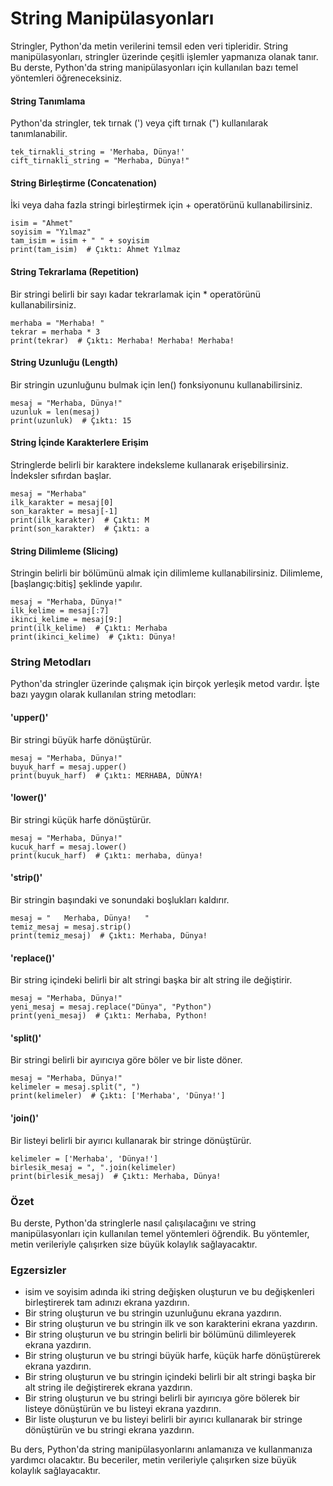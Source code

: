 # String Manipülasyonları
Stringler, Python'da metin verilerini temsil eden veri tipleridir. String manipülasyonları, stringler üzerinde çeşitli işlemler yapmanıza olanak tanır. Bu derste, Python'da string manipülasyonları için kullanılan bazı temel yöntemleri öğreneceksiniz.

#### String Tanımlama
Python'da stringler, tek tırnak (') veya çift tırnak (") kullanılarak tanımlanabilir.

````
tek_tirnakli_string = 'Merhaba, Dünya!'
cift_tirnakli_string = "Merhaba, Dünya!"
````
#### String Birleştirme (Concatenation)
İki veya daha fazla stringi birleştirmek için + operatörünü kullanabilirsiniz.

````
isim = "Ahmet"
soyisim = "Yılmaz"
tam_isim = isim + " " + soyisim
print(tam_isim)  # Çıktı: Ahmet Yılmaz
````

#### String Tekrarlama (Repetition)
Bir stringi belirli bir sayı kadar tekrarlamak için * operatörünü kullanabilirsiniz.

````
merhaba = "Merhaba! "
tekrar = merhaba * 3
print(tekrar)  # Çıktı: Merhaba! Merhaba! Merhaba! 
````

#### String Uzunluğu (Length)
Bir stringin uzunluğunu bulmak için len() fonksiyonunu kullanabilirsiniz.

````
mesaj = "Merhaba, Dünya!"
uzunluk = len(mesaj)
print(uzunluk)  # Çıktı: 15
````

#### String İçinde Karakterlere Erişim
Stringlerde belirli bir karaktere indeksleme kullanarak erişebilirsiniz. İndeksler sıfırdan başlar.

````
mesaj = "Merhaba"
ilk_karakter = mesaj[0]
son_karakter = mesaj[-1]
print(ilk_karakter)  # Çıktı: M
print(son_karakter)  # Çıktı: a
````


#### String Dilimleme (Slicing)
Stringin belirli bir bölümünü almak için dilimleme kullanabilirsiniz. Dilimleme, [başlangıç:bitiş] şeklinde yapılır.

````
mesaj = "Merhaba, Dünya!"
ilk_kelime = mesaj[:7]
ikinci_kelime = mesaj[9:]
print(ilk_kelime)  # Çıktı: Merhaba
print(ikinci_kelime)  # Çıktı: Dünya!
````

### String Metodları
Python'da stringler üzerinde çalışmak için birçok yerleşik metod vardır. İşte bazı yaygın olarak kullanılan string metodları:

#### 'upper()'
Bir stringi büyük harfe dönüştürür.

````
mesaj = "Merhaba, Dünya!"
buyuk_harf = mesaj.upper()
print(buyuk_harf)  # Çıktı: MERHABA, DÜNYA!
````

#### 'lower()'
Bir stringi küçük harfe dönüştürür.

````
mesaj = "Merhaba, Dünya!"
kucuk_harf = mesaj.lower()
print(kucuk_harf)  # Çıktı: merhaba, dünya!
````

#### 'strip()'
Bir stringin başındaki ve sonundaki boşlukları kaldırır.

````
mesaj = "   Merhaba, Dünya!   "
temiz_mesaj = mesaj.strip()
print(temiz_mesaj)  # Çıktı: Merhaba, Dünya!
````

#### 'replace()'
Bir string içindeki belirli bir alt stringi başka bir alt string ile değiştirir.

````
mesaj = "Merhaba, Dünya!"
yeni_mesaj = mesaj.replace("Dünya", "Python")
print(yeni_mesaj)  # Çıktı: Merhaba, Python!
````

#### 'split()'
Bir stringi belirli bir ayırıcıya göre böler ve bir liste döner.

````
mesaj = "Merhaba, Dünya!"
kelimeler = mesaj.split(", ")
print(kelimeler)  # Çıktı: ['Merhaba', 'Dünya!']
````

#### 'join()'
Bir listeyi belirli bir ayırıcı kullanarak bir stringe dönüştürür.

````
kelimeler = ['Merhaba', 'Dünya!']
birlesik_mesaj = ", ".join(kelimeler)
print(birlesik_mesaj)  # Çıktı: Merhaba, Dünya!
````

### Özet
Bu derste, Python'da stringlerle nasıl çalışılacağını ve string manipülasyonları için kullanılan temel yöntemleri öğrendik. Bu yöntemler, metin verileriyle çalışırken size büyük kolaylık sağlayacaktır.

### Egzersizler
* isim ve soyisim adında iki string değişken oluşturun ve bu değişkenleri birleştirerek tam adınızı ekrana yazdırın.    
* Bir string oluşturun ve bu stringin uzunluğunu ekrana yazdırın.    
* Bir string oluşturun ve bu stringin ilk ve son karakterini ekrana yazdırın.    
* Bir string oluşturun ve bu stringin belirli bir bölümünü dilimleyerek ekrana yazdırın.    
* Bir string oluşturun ve bu stringi büyük harfe, küçük harfe dönüştürerek ekrana yazdırın.    
* Bir string oluşturun ve bu stringin içindeki belirli bir alt stringi başka bir alt string ile değiştirerek ekrana yazdırın.    
* Bir string oluşturun ve bu stringi belirli bir ayırıcıya göre bölerek bir listeye dönüştürün ve bu listeyi ekrana yazdırın.    
* Bir liste oluşturun ve bu listeyi belirli bir ayırıcı kullanarak bir stringe dönüştürün ve bu stringi ekrana yazdırın.
  
Bu ders, Python'da string manipülasyonlarını anlamanıza ve kullanmanıza yardımcı olacaktır. Bu beceriler, metin verileriyle çalışırken size büyük kolaylık sağlayacaktır.    
























